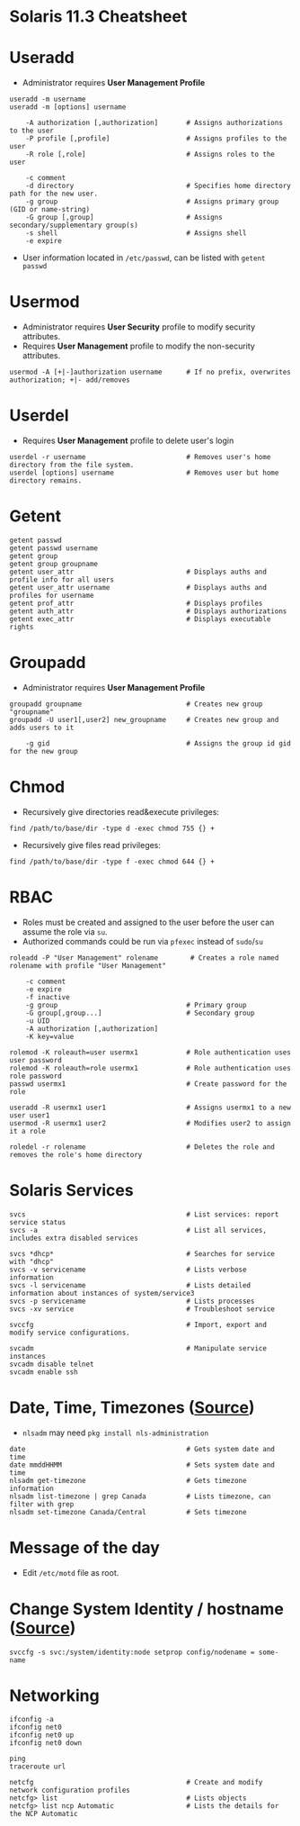 Solaris 11.3 Cheatsheet
=======================

# Useradd
- Administrator requires **User Management Profile**
```
useradd -m username
useradd -m [options] username

    -A authorization [,authorization]       # Assigns authorizations to the user
    -P profile [,profile]                   # Assigns profiles to the user
    -R role [,role]                         # Assigns roles to the user

    -c comment
    -d directory                            # Specifies home directory path for the new user.
    -g group                                # Assigns primary group (GID or name-string)
    -G group [,group]                       # Assigns secondary/supplementary group(s)
    -s shell                                # Assigns shell
    -e expire
```
- User information located in `/etc/passwd`, can be listed with `getent passwd`

# Usermod
- Administrator requires **User Security** profile to modify security attributes.
- Requires **User Management** profile to modify the non-security attributes.
```
usermod -A [+|-]authorization username      # If no prefix, overwrites authorization; +|- add/removes
```

# Userdel
- Requires **User Management** profile to delete user's login
```
userdel -r username                         # Removes user's home directory from the file system.
userdel [options] username                  # Removes user but home directory remains.
```

# Getent
```
getent passwd
getent passwd username
getent group
getent group groupname
getent user_attr                            # Displays auths and profile info for all users
getent user_attr username                   # Displays auths and profiles for username
getent prof_attr                            # Displays profiles
getent auth_attr                            # Displays authorizations
getent exec_attr                            # Displays executable rights

```

# Groupadd
- Administrator requires **User Management Profile**
```
groupadd groupname                          # Creates new group "groupname"
groupadd -U user1[,user2] new_groupname     # Creates new group and adds users to it

    -g gid                                  # Assigns the group id gid for the new group

```

# Chmod
- Recursively give directories read&execute privileges:
```
find /path/to/base/dir -type d -exec chmod 755 {} +
```
- Recursively give files read privileges:
```
find /path/to/base/dir -type f -exec chmod 644 {} +
```

# RBAC
- Roles must be created and assigned to the user before the user can assume the role via `su`.
- Authorized commands could be run via `pfexec` instead of `sudo`/`su`

```
roleadd -P "User Management" rolename        # Creates a role named rolename with profile "User Management"

    -c comment
    -e expire
    -f inactive
    -g group                                # Primary group
    -G group[,group...]                     # Secondary group
    -u UID
    -A authorization [,authorization]
    -K key=value

rolemod -K roleauth=user usermx1            # Role authentication uses user password
rolemod -K roleauth=role usermx1            # Role authentication uses role password
passwd usermx1                              # Create password for the role

useradd -R usermx1 user1                    # Assigns usermx1 to a new user user1
usermod -R usermx1 user2                    # Modifies user2 to assign it a role

roledel -r rolename                         # Deletes the role and removes the role's home directory
```

# Solaris Services

```
svcs                                        # List services: report service status
svcs -a                                     # List all services, includes extra disabled services

svcs *dhcp*                                 # Searches for service with "dhcp"
svcs -v servicename                         # Lists verbose information
svcs -l servicename                         # Lists detailed information about instances of system/service3
svcs -p servicename                         # Lists processes
svcs -xv service                            # Troubleshoot service

svccfg                                      # Import, export and modify service configurations.

svcadm                                      # Manipulate service instances
svcadm disable telnet
svcadm enable ssh
```

# Date, Time, Timezones ([Source](http://unix.stackexchange.com/questions/211425/changing-timezone-in-oracle-solaris-11-2))
- `nlsadm` may need `pkg install nls-administration`
```
date                                        # Gets system date and time
date mmddHHMM                               # Sets system date and time
nlsadm get-timezone                         # Gets timezone information
nlsadm list-timezone | grep Canada          # Lists timezone, can filter with grep
nlsadm set-timezone Canada/Central          # Sets timezone
```

# Message of the day
- Edit `/etc/motd` file as root.

# Change System Identity / hostname ([Source](https://docs.oracle.com/cd/E23824_01/html/821-1451/sysressysinfo-8.html))
```
svccfg -s svc:/system/identity:node setprop config/nodename = some-name
```

# Networking

```
ifconfig -a
ifconfig net0
ifconfig net0 up
ifconfig net0 down

ping
traceroute url

netcfg                                      # Create and modify network configuration profiles
netcfg> list                                # Lists objects
netcfg> list ncp Automatic                  # Lists the details for the NCP Automatic
```
